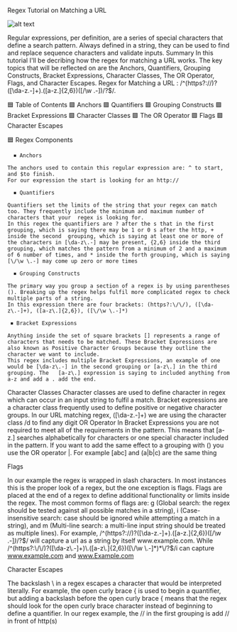 Regex Tutorial on Matching a URL


![alt text](./Assets/computerscience)


Regular expressions, per definition, are a series of special characters that define a search pattern. Always defined in a string, they can be used to find and replace sequence characters and validate inputs.
Summary
In this tutorial I'll be decribing how the regex for matching a URL works. The key topics that will be reflected on are the Anchors, Quantifiers, Grouping Constructs, Bracket Expressions, Character Classes, The OR Operator, Flags, and Character Escapes.
Regex for Matching a URL : /^(https?://)?([\da-z.-]+).([a-z.]{2,6})([/\w .-])/?$/.

🟦 Table of Contents
    🟪	Anchors
    🟪	Quantifiers
    🟪	Grouping Constructs
    🟪  Bracket Expressions
    🟪  Character Classes
    🟪  The OR Operator
    🟪  Flags
    🟪  Character Escapes

🟦 Regex Components

      ⏹ Anchors

    The anchors used to contain this regular expression are: ^ to start, and $to finish.
    For our expression the start is looking for an http://

      ⏹ Quantifiers

    Quantifiers set the limits of the string that your regex can match too. They frequently include the minimum and maximum number of characters that your  regex is looking for.
    In this regex the quantifiers are ? after the s that in the first grouping, which is saying there may be 1 or 0 s after the http, + inside the second  grouping, which is saying at least one or more of the characters in [\da-z\.-] may be present, {2,6} inside the third grouping, which matches the pattern from a minimum of 2 and a maximum of 6 number of times, and * inside the forth grouping, which is saying [\/\w \.-] may come up zero or more times

      ⏹ Grouping Constructs

    The primary way you group a section of a regex is by using parentheses (). Breaking up the regex helps fulfil more complicated regex to check multiple parts of a string.
    In this expression there are four brackets: (https?:\/\/), ([\da-z\.-]+), ([a-z\.]{2,6}), ([\/\w \.-]*)

     ⏹ Bracket Expressions

    Anything inside the set of square brackets [] represents a range of characters that needs to be matched. These Bracket Expressions are also known as Positive Character Groups because they outline the character we want to include.
    This regex includes multiple Bracket Expressions, an example of one would be [\da-z\.-] in the second grouping or [a-z\.] in the third grouping. The   [a-z\.] expression is saying to included anything from a-z and add a . add the end.

Character Classes
Character classes are used to define character in regex which can occur in an input string to fulfil a match. Bracket expressions are a character class frequently used to define positive or negative character groups.
In our URL matching regex, ([\da-z\.-]+) we are using the character class /d to find any digit
OR Operator
In Bracket Expressions you are not required to meet all of the requirements in the pattern. This means that [a-z.] searches alphabetically for characters or one special character included in the pattern.
If you want to add the same effect to a grouping with () you use the OR operator |. For example [abc] and (a|b|c) are the same thing

Flags

In our example the regex is wrapped in slash characters. In most instances this is the proper look of a regex, but the one exception is flags. Flags are placed at the end of a regex to define additional functionality or limits inside the regex. The most common forms of flags are: g (Global search: the regex should be tested against all possible matches in a string), i (Case-insensitive search: case should be ignored while attempting a match in a string), and m (Multi-line search: a multi-line input string should be treated as multiple lines).
For example, /^(https?:\/\/)?([\da-z\.-]+)\.([a-z\.]{2,6})([\/\w \.-]*)*\/?$/ will capture a url as a string by itself www.example.com. While /^(https?:\/\/)?([\da-z\.-]+)\.([a-z\.]{2,6})([\/\w \.-]*)*\/?$/i can capture www.example.com and www.Example.com

Character Escapes

The backslash \ in a regex escapes a character that would be interpreted literally. For example, the open curly brace { is used to begin a quantifier, but adding a backslash before the open curly brace { means that the regex should look for the open curly brace character instead of beginning to define a quantifier.
In our regex example, the \/\/ in the first grouping is add // in front of http(s)
